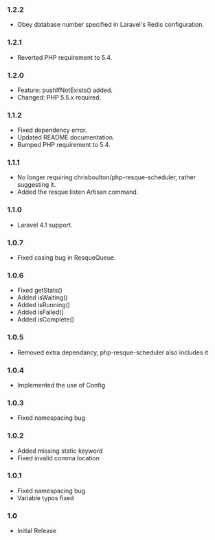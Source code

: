 ### 1.2.2
- Obey database number specified in Laravel's Redis configuration.

### 1.2.1
- Reverted PHP requirement to 5.4.

### 1.2.0

- Feature: pushIfNotExists() added.
- Changed: PHP 5.5.x required.

### 1.1.2

- Fixed dependency error.
- Updated README documentation.
- Bumped PHP requirement to 5.4.

### 1.1.1

- No longer requiring chrisboulton/php-resque-scheduler, rather suggesting it.
- Added the resque:listen Artisan command.

### 1.1.0

- Laravel 4.1 support.

### 1.0.7

- Fixed casing bug in ResqueQueue.

### 1.0.6

- Fixed getStats()
- Added isWaiting()
- Added isRunning()
- Added isFailed()
- Added isComplete()

### 1.0.5

- Removed extra dependancy, php-resque-scheduler also includes it

### 1.0.4

- Implemented the use of Config

### 1.0.3

- Fixed namespacing bug

### 1.0.2

- Added missing static keyword
- Fixed invalid comma location

### 1.0.1

- Fixed namespacing bug
- Variable typos fixed

### 1.0

- Initial Release
